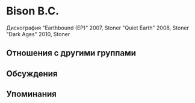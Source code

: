 # Bison B.C.

Дискография
"Earthbound (EP)" 2007, Stoner
"Quiet Earth" 2008, Stoner
"Dark Ages" 2010, Stoner

## Отношения с другими группами


## Обсуждения


## Упоминания

